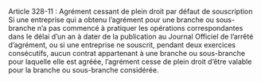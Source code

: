 Article 328-11 : Agrément cessant de plein droit par défaut de souscription
Si une entreprise qui a obtenu l’agrément pour une branche ou sous-branche n’a pas commencé à pratiquer les opérations correspondantes dans le délai d’un an à dater de la publication au Journal Officiel de l’arrêté d’agrément, ou si une entreprise ne souscrit, pendant deux exercices consécutifs, aucun contrat appartenant à une branche ou sous-branche pour laquelle elle est agréée, l’agrément cesse de plein droit d’être valable pour la branche ou sous-branche considérée.